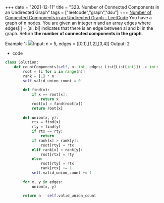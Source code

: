 +++ 
date = "2021-12-11"
title = "323. Number of Connected Components in an Undirected Graph"
tags = ["leetcode","graph","dsu"]
+++
[Number of Connected Components in an Undirected Graph - LeetCode](https://leetcode.com/problems/number-of-connected-components-in-an-undirected-graph/)
You have a graph of n nodes. You are given an integer n and an array edges where edges[i] = [ai, bi] indicates that there is an edge between ai and bi in the graph.
Return __the number of connected components in the graph__.
 
Example 1:
![](https://assets.leetcode.com/uploads/2021/03/14/conn1-graph.jpg)Input: n = 5, edges = [[0,1],[1,2],[3,4]] Output: 2

- code
```py
class Solution:
    def countComponents(self, n: int, edges: List[List[int]]) -> int:
        root = [i for i in range(n)]
        rank = [1] * n
        self.valid_union_count = 0
        
        def find(x):
            if x == root[x]:
                return x
            root[x] = find(root[x])
            return root[x]
        
        def union(x, y):
            rtx = find(x)
            rty = find(y)
            if rtx == rty:
                return
            if rank[x] > rank[y]:
                root[rty] = rtx
            elif rank[x] < rank[y]:
                root[rtx] = rty
            else:
                root[rty] = rtx
                rank[rtx] += 1
            self.valid_union_count += 1
                
        for x, y in edges:
            union(x, y)
            
        return n - self.valid_union_count
```
